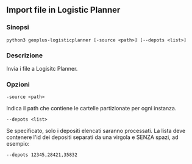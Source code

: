 ## Import file in Logistic Planner

### Sinopsi
```
python3 geoplus-logisticplanner [-source <path>] [--depots <list>]
```

### Descrizione
Invia i file a Logisitc Planner.

### Opzioni
```
-source <path>
```
Indica il path che contiene le cartelle partizionate per ogni instanza.

```
--depots <list>
```
Se specificato, solo i depositi elencati saranno processati. La lista deve contenere l'id dei depositi separati da una virgola e SENZA spazi, ad esempio:
```
--depots 12345,28421,35832
```